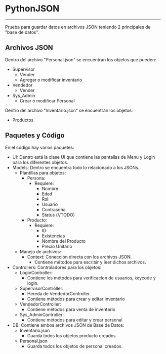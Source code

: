 # PythonJSON
-------------
Prueba para guardar datos en archivos JSON teniendo 2 principales de "base de datos".

## Archivos JSON
Dentro del archivo "Personal.json" se encuentran los objetos que pueden:
* Supervisor
    * Vender
    * Agregar o modificar inventario
* Vendedor
    * Vender
* Sys_Admin
    * Crear o modificar Personal
        
Dentro del archivo "Inventario.json" se encuentran los objetos:
* Productos

## Paquetes y Código
En el código hay varios paquetes:
* UI: Dentro está la clase UI que contiene las pantallas de Menu y Login para los diferentes objetos.
* Models: Dentro se encuentra todo lo relacionado a los JSONs.
    * Plantillas para objetos:
        * Persona:
            * Requiere:
                * Nombre
                * Edad
                * Rol
                * Usuario
                * Contraseña
                * Status (//TODO)
        * Producto: 
            * Requiere:
                * ID
                * Existencias
                * Nombre del Producto
                * Precio Unitario
    * Manejo de archivos:
        * Context: Conección directa con los archivos JSON.
            * Contiene métodos para escribir y leer dichos archivos.
* Controllers: Controladores para los objetos:
    * LoginController:
        * Contiene los métodos para verificacion de usuarios, keycode y login.
    * SupervisorController:
        * Hereda de VendedorController
        * Contiene métodos para crear y editar inventario
    * VendedorController:
        * Contiene métodos para venta de inventario
    * Sys_AdminController:
        * Contiene métodos para editar y crear personal
* DB: Contiene ambos archivos JSON de Base de Datos:
    * Inventario.json
        * Guarda todos los objetos producto creados
    * Personal.json
        * Guarda todos los objetos de personal creados.
